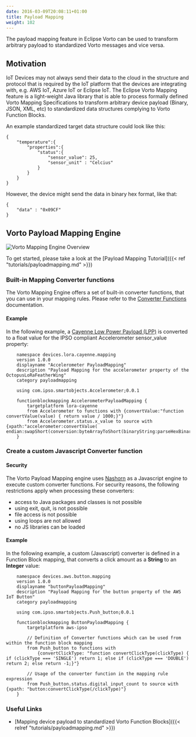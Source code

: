 ```yaml
---
date: 2016-03-09T20:08:11+01:00
title: Payload Mapping 
weight: 102
---
```


The payload mapping feature in Eclipse Vorto can be used to transform arbitrary payload to standardized Vorto messages and vice versa.

<!--more-->

## Motivation

IoT Devices may not always send their data to the cloud in the structure and protocol that is required by the IoT platform that the devices are integrating with, e.g. AWS IoT, Azure IoT or Eclipse IoT. The Eclipse Vorto Mapping feature is a light-weight Java library that is able to process formally defined Vorto Mapping Specifications to transform arbitrary device payload (Binary, JSON, XML, etc) to standardized data structures complying to Vorto Function Blocks. 

An example standardized target data structure could look like this:

	{
		"temperature":{
			"properties":{
				"status":{
					"sensor_value": 25,
					"sensor_unit" : "Celcius"
				}
			}
		}
	}


However, the device might send the data in binary hex format, like that:

	{
		"data" : "0x09CF"
	}

## Vorto Payload Mapping Engine

![Vorto Mapping Engine Overview](/images/documentation/payloadmapping.png)

To get started, please take a look at the [Payload Mapping Tutorial]({{< ref "tutorials/payloadmapping.md" >}})

### Built-in Mapping Converter functions

The Vorto Mapping Engine offers a set of built-in converter functions, that you can use in your mapping rules. Please refer to the [Converter Functions](https://github.com/eclipse/vorto/blob/0.10.0.M3/server/repo/repository-mapping/docs/built_in_converters.md) documentation.

#### Example

In the following example, a [Cayenne Low Power Payload (LPP)](https://github.com/myDevicesIoT/cayenne-docs/blob/master/docs/LORA.md) is converted to a float value for the IPSO compliant Accelerometer sensor_value property:

		namespace devices.lora.cayenne.mapping
		version 1.0.0
		displayname "Accelerometer PayloadMapping"
		description "Payload Mapping for the accelerometer property of the OctopusLoRaFeatherWing"
		category payloadmapping
		
		using com.ipso.smartobjects.Accelerometer;0.0.1
		
		functionblockmapping AccelerometerPayloadMapping {
			targetplatform lora-cayenne
			from Accelerometer to functions with {convertValue:"function convertValue(value) { return value / 1000;}"}
			from Accelerometer.status.x_value to source with {xpath:"accelerometer:convertValue( endian:swapShort(conversion:byteArrayToShort(binaryString:parseHexBinary(/payloadHex),17,0,0,2)))"}
		} 

### Create a custom Javascript Converter function

#### Security

The Vorto Payload Mapping engine uses [Nashorn](http://www.oracle.com/technetwork/articles/java/jf14-nashorn-2126515.html) as a Javascript engine to execute custom converter functions.
For security reasons, the following restrictions apply when processing these converters:

* access to Java packages and classes is not possible
* using exit, quit, is not possible
* file access is not possible
* using loops are not allowed
* no JS libraries can be loaded

#### Example

In the following example, a custom (Javascript) converter is defined in a Function Block mapping, that converts a click amount as a **String** to an **Integer** value:

		namespace devices.aws.button.mapping
		version 1.0.0
		displayname "buttonPayloadMapping"
		description "Payload Mapping for the button property of the AWS IoT Button"
		category payloadmapping
		
		using com.ipso.smartobjects.Push_button;0.0.1
		
		functionblockmapping ButtonPayloadMapping {
			targetplatform aws-ipso

			// Definition of Converter functions which can be used from within the function block mapping
			from Push_button to functions with 
				{convertClickType: "function convertClickType(clickType) { if (clickType === 'SINGLE') return 1; else if (clickType === 'DOUBLE') return 2; else return -1;}"}
			
			// Usage of the converter function in the mapping rule expression
			from Push_button.status.digital_input_count to source with {xpath: "button:convertClickType(/clickType)"}
		}

### Useful Links

- [Mapping device payload to standardized Vorto Function Blocks]({{< relref "tutorials/payloadmapping.md" >}})